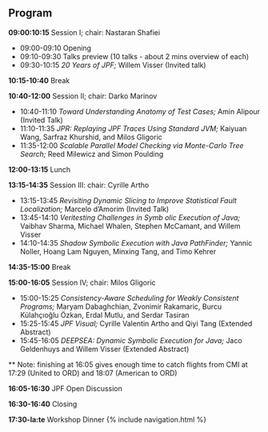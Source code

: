## Program

**09:00:10:15** Session I; chair: Nastaran Shafiei

* 09:00-09:10 Opening
* 09:10-09:30 Talks preview (10 talks - about 2 mins overview of each)
* 09:30-10:15 *20 Years of JPF;* Willem Visser (Invited talk)

**10:15-10:40** Break

**10:40-12:00** Session II; chair: Darko Marinov

* 10:40-11:10 *Toward Understanding Anatomy of Test Cases;* Amin Alipour (Invited Talk)
* 11:10-11:35 *JPR: Replaying JPF Traces Using Standard JVM;* Kaiyuan Wang, Sarfraz Khurshid, and Milos Gligoric
* 11:35-12:00 *Scalable Parallel Model Checking via Monte-Carlo Tree Search;* Reed Milewicz and Simon Poulding

**12:00-13:15** Lunch

**13:15-14:35** Session III: chair: Cyrille Artho

* 13:15-13:45 *Revisiting Dynamic Slicing to Improve Statistical Fault Localization;* Marcelo d’Amorim (Invited Talk)
* 13:45-14:10 *Veritesting Challenges in Symb olic Execution of Java;* Vaibhav Sharma, Michael Whalen, Stephen McCamant, and Willem Visser
* 14:10-14:35 *Shadow Symbolic Execution with Java PathFinder;* Yannic Noller, Hoang Lam Nguyen, Minxing Tang, and Timo Kehrer

**14:35-15:00** Break

**15:00-16:05** Session IV; chair: Milos Gligoric

* 15:00-15:25 *Consistency-Aware Scheduling for Weakly Consistent Programs;* Maryam Dabaghchian, Zvonimir Rakamaric, Burcu Külahçıoğlu Özkan, Erdal Mutlu, and Serdar Tasiran
* 15:25-15:45 *JPF Visual;* Cyrille Valentin Artho and Qiyi Tang (Extended Abstract)
* 15:45-16:05 *DEEPSEA: Dynamic Symbolic Execution for Java;* Jaco Geldenhuys and Willem Visser (Extended Abstract)

** Note: finishing at 16:05 gives enough time to catch flights from CMI at 17:29 (United to ORD) and 18:07 (American to ORD)

**16:05-16:30** JPF Open Discussion

**16:30-16:40** Closing

**17:30-la:te** Workshop Dinner
{% include navigation.html %}
